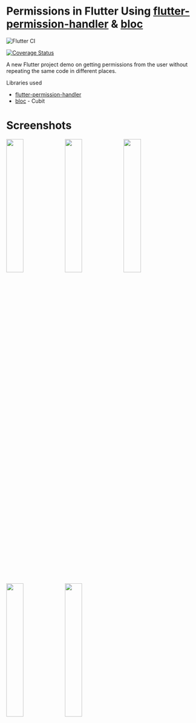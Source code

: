 # Permissions in Flutter Using [flutter-permission-handler](https://github.com/Baseflow/flutter-permission-handler) & [bloc](https://github.com/felangel/bloc)

![Flutter CI](https://github.com/NaagAlgates/flutter_permission_using_bloc/workflows/Flutter%20CI/badge.svg)

[![Coverage Status](https://coveralls.io/repos/github/NaagAlgates/flutter_permission_using_bloc/badge.svg?branch=master)](https://coveralls.io/github/NaagAlgates/flutter_permission_using_bloc?branch=master)

A new Flutter project demo on getting permissions from the user without repeating the same code in different places. 

Libraries used
* [flutter-permission-handler](https://github.com/Baseflow/flutter-permission-handler)
* [bloc](https://github.com/felangel/bloc) - Cubit

# Screenshots
<img src="https://user-images.githubusercontent.com/14884575/107162355-95247d80-69f6-11eb-8fea-d20c6aea5636.png" width="30%"></img> <img src="https://user-images.githubusercontent.com/14884575/107162359-9786d780-69f6-11eb-93aa-a67ec74070d1.png" width="30%"></img> <img src="https://user-images.githubusercontent.com/14884575/107162358-96ee4100-69f6-11eb-8104-6557fbb6f383.png" width="30%"></img> <img src="https://user-images.githubusercontent.com/14884575/107162356-96ee4100-69f6-11eb-889a-df753024fec8.png" width="30%"></img> <img src="https://user-images.githubusercontent.com/14884575/107162351-935aba00-69f6-11eb-975c-b11742f14818.png" width="30%"></img> 
